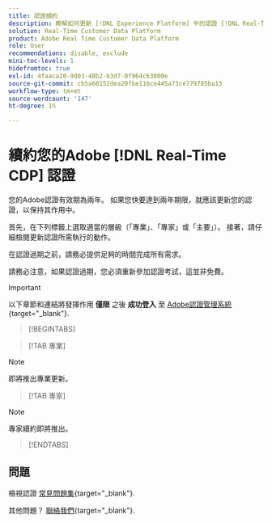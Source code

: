 ```yaml
---
title: 認證續約
description: 瞭解如何更新 [!DNL Experience Platform] 中的認證 [!DNL Real-Time Customer Data Platform].
solution: Real-Time Customer Data Platform
product: Adobe Real Time Customer Data Platform
role: User
recommendations: disable, exclude
mini-toc-levels: 1
hidefromtoc: true
exl-id: 4faaca20-9d03-48b2-b3d7-0f964c63000e
source-git-commit: cb5a60152dea20fbe116ce445a73ce779785ba13
workflow-type: tm+mt
source-wordcount: '147'
ht-degree: 1%

---
```


# 續約您的Adobe [!DNL Real-Time CDP] 認證

您的Adobe認證有效期為兩年。 如果您快要達到兩年期限，就應該更新您的認證，以保持其作用中。

首先，在下列標籤上選取適當的層級（「專業」、「專家」或「主要」）。 接著，請仔細檢閱更新認證所需執行的動作。

在認證過期之前，請務必提供足夠的時間完成所有需求。

請務必注意，如果認證過期，您必須重新參加認證考試，這並非免費。

>[!IMPORTANT]
>
>以下章節和連結將發揮作用 **僅限** 之後 **成功登入** 至 [Adobe認證管理系統](https://www.certmetrics.com/adobe){target="_blank"}.

>[!BEGINTABS]

>[!TAB 專業]

>[!NOTE]
>
>即將推出專業更新。

>[!TAB 專家]

>[!NOTE]
>
>專家續約即將推出。

>[!ENDTABS]

## 問題

檢視認證 [常見問題集](https://experienceleague.adobe.com/docs/certification/certification/faq.html){target="_blank"}.

其他問題？ [聯絡我們](mailto:certif@adobe.com){target="_blank"}.
